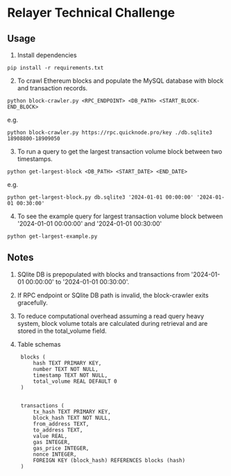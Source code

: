 # Relayer Technical Challenge

## Usage

1. Install dependencies

```pip install -r requirements.txt```

2. To crawl Ethereum blocks and populate the MySQL database with block and transaction records.

```python block-crawler.py <RPC_ENDPOINT> <DB_PATH> <START_BLOCK-END_BLOCK>```

e.g.

``` python block-crawler.py https://rpc.quicknode.pro/key ./db.sqlite3 18908800-18909050 ```

3. To run a query to get the largest transaction volume block between two timestamps.

```python get-largest-block <DB_PATH> <START_DATE> <END_DATE>```

e.g. 

```python get-largest-block.py db.sqlite3 '2024-01-01 00:00:00' '2024-01-01 00:30:00'```

4. To see the example query for largest transaction volume block between '2024-01-01 00:00:00' and '2024-01-01 00:30:00'

```python get-largest-example.py```


## Notes

1. SQlite DB is prepopulated with blocks and transactions from '2024-01-01 00:00:00' to '2024-01-01 00:30:00'.

2. If RPC endpoint or SQlite DB path is invalid, the block-crawler exits gracefully.

3. To reduce computational overhead assuming a read query heavy system, block volume totals are calculated during retrieval and are stored in the total_volume field.

4. Table schemas

        blocks (
            hash TEXT PRIMARY KEY,
            number TEXT NOT NULL,
            timestamp TEXT NOT NULL,
            total_volume REAL DEFAULT 0
        )
        

        transactions (
            tx_hash TEXT PRIMARY KEY,
            block_hash TEXT NOT NULL,
            from_address TEXT,
            to_address TEXT,
            value REAL,
            gas INTEGER,
            gas_price INTEGER,
            nonce INTEGER,
            FOREIGN KEY (block_hash) REFERENCES blocks (hash)
        )





